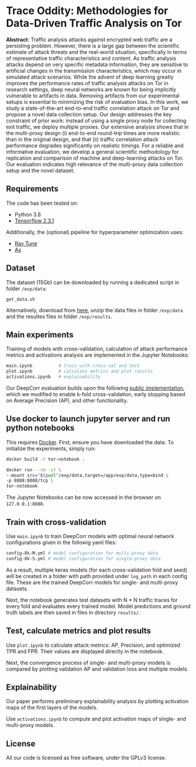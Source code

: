 # Trace Oddity: Methodologies for Data-Driven Traffic Analysis on Tor

**Abstract**: Traffic analysis attacks against encrypted web traffic are a persisting problem. However, there is a large gap between the scientific estimate of attack threats and the real-world situation, specifically in terms of representative traffic characteristics and content. As traffic analysis attacks depend on very specific metadata information, they are sensitive to artificial changes in the transmission characteristics, which may occur in simulated attack scenarios. While the advent of deep learning greatly improves the performance rates of traffic analysis attacks on Tor in research settings, deep neural networks are known for being implicitly vulnerable to artifacts in data. Removing artifacts from our experimental setups is essential to minimizing the risk of evaluation bias. In this work, we study a state-of-the-art end-to-end traffic correlation attack on Tor and propose a novel data collection setup. Our design addresses the key constraint of prior work: instead of using a single proxy node for collecting exit traffic, we deploy multiple proxies. Our extensive analysis shows that in the multi-proxy design (i) end-to-end round-trip times are more realistic than in the original design, and that (ii) traffic correlation attack performance degrades significantly on realistic timings. For a reliable and informative evaluation, we develop a general scientific methodology for replication and comparison of machine and deep-learning attacks on Tor. Our evaluation indicates high relevance of the multi-proxy data collection setup and the novel dataset.

## Requirements
The code has been tested on: 
* Python 3.8
* [Tensorflow 2.3.1](https://www.tensorflow.org/install)

Additionally, the (optional) pipeline for hyperparameter optimization uses:
* [Ray Tune](https://docs.ray.io/en/latest/tune/index.html)
* [Ax](https://ax.dev/)

## Dataset

The dataset (15Gb) can be downloaded by running a dedicated script in folder ```/exp/data```:

```
get_data.sh
```

Alternatively, download from [here](https://filesender.belnet.be/download.php?token=56b46a01-7d0b-4dfe-b939-ab406b77bd45&files_ids=1190979%2C1190980), unzip the data files in folder ```/exp/data``` and the resultes files in folder ```/exp/results```.

## Main experiments

Training of models with cross-validation, calculation of attack performance metrics and activations analysis are implemented in the Jupyter Notebooks:

```bash
main.ipynb          # train with cross-val and test
plot.ipynb          # calculate metrics and plot results
activations.ipynb   # explainability
```

Our DeepCorr evaluation builds upon the following [public implementation](https://github.com/woodywff/deepcorr), which we modified to enable k-fold cross-validation, early stopping based on Average Precision (AP), and other functionality.

## Use docker to launch jupyter server and run python notebooks

This requires [Docker](https://docs.docker.com/engine/install/). First, ensure you have downloaded the data. To initialize the experiments, simply run:

```bash
docker build -t tor-notebook .

docker run --rm -it \
--mount src="$(pwd)"/exp/data,target=/app/exp/data,type=bind \
-p 8888:8888/tcp \
tor-notebook
```
The Jupyter Notebooks can be now accessed in the browser on ```127.0.0.1:8888```.

## Train with cross-validation

Use ```main.ipynb``` to train DeepCorr models with optimal neural network configurations given in the followig yaml files:

```bash
config-8k-M.yml # model configuration for multi-proxy data
config-8k-S.yml # model configuration for single-proxy data 
```

As a result, multiple keras models (for each cross-validation fold and seed) will be created in a folder with path provided under ```log_path``` in each config file. These are the trained DeepCorr models for single- and multi-proxy datasets.

Next, the notebook generates test datasets with N * N traffic traces for every fold and evaluates every trained model. Model predictions and ground truth labels are then saved in files in directory ```results/```.

## Test, calculate metrics and plot results

Use ```plot.ipynb``` to calculate attack metrics: AP, Precision, and optimized TPR and FPR. Their values are displayed directly in the notebook.

Next, the convergence process of single- and multi-proxy models is compared by plotting validation AP and validation loss and multiple models.

## Explainability 

Our paper performs preliminary explainability analysis by plotting activation maps of the first layers of the models. 

Use ```activations.ipynb``` to compute and plot activation maps of single- and multi-proxy models.

## License

All our code is licensed as free software, under the GPLv3 license.

